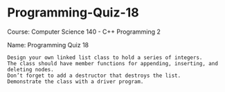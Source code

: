 # Programming-Quiz-18
Course: Computer Science 140 - C++ Programming 2

Name: Programming Quiz 18

    Design your own linked list class to hold a series of integers. 
    The class should have member functions for appending, inserting, and deleting nodes. 
    Don’t forget to add a destructor that destroys the list. 
    Demonstrate the class with a driver program.

